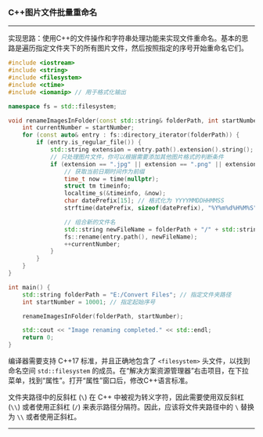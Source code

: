### C++图片文件批量重命名

------

实现思路：使用C++的文件操作和字符串处理功能来实现文件重命名。基本的思路是遍历指定文件夹下的所有图片文件，然后按照指定的序号开始重命名它们。

```c++
#include <iostream>
#include <string>
#include <filesystem>
#include <ctime>
#include <iomanip> // 用于格式化输出

namespace fs = std::filesystem;

void renameImagesInFolder(const std::string& folderPath, int startNumber) {
    int currentNumber = startNumber;
    for (const auto& entry : fs::directory_iterator(folderPath)) {
        if (entry.is_regular_file()) {
            std::string extension = entry.path().extension().string();
            // 只处理图片文件，你可以根据需要添加其他图片格式的判断条件
            if (extension == ".jpg" || extension == ".png" || extension == ".jpeg" || extension == ".bmp") {
                // 获取当前日期时间作为前缀
                time_t now = time(nullptr);
                struct tm timeinfo;
                localtime_s(&timeinfo, &now);
                char datePrefix[15]; // 格式化为 YYYYMMDDHHMMSS
                strftime(datePrefix, sizeof(datePrefix), "%Y%m%d%H%M%S", &timeinfo);

                // 组合新的文件名
                std::string newFileName = folderPath + "/" + std::string(datePrefix) + "_" + std::to_string(currentNumber) + extension;
                fs::rename(entry.path(), newFileName);
                ++currentNumber;
            }
        }
    }
}

int main() {
    std::string folderPath = "E:/Convert Files"; // 指定文件夹路径
    int startNumber = 10001; // 指定起始序号

    renameImagesInFolder(folderPath, startNumber);

    std::cout << "Image renaming completed." << std::endl;
    return 0;
}

```

编译器需要支持 C++17 标准，并且正确地包含了 `<filesystem>` 头文件，以找到命名空间 `std::filesystem` 的成员。在“解决方案资源管理器”右击项目，在下拉菜单，找到“属性”。打开“属性”窗口后，修改C++语言标准。

文件夹路径中的反斜杠 (`\`) 在 C++ 中被视为转义字符，因此需要使用双反斜杠 (`\\`) 或者使用正斜杠 (`/`) 来表示路径分隔符。因此，应该将文件夹路径中的 `\` 替换为 `\\` 或者使用正斜杠。

------

